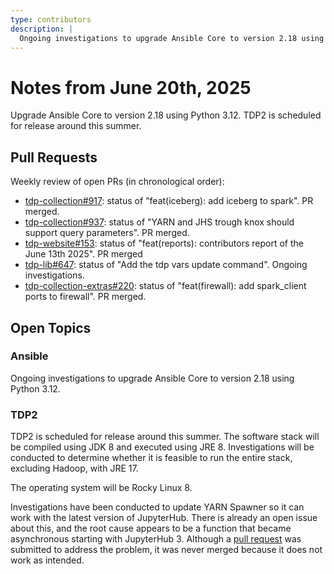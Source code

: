 ```yaml
---
type: contributors
description: |
  Ongoing investigations to upgrade Ansible Core to version 2.18 using python 3.12. TDP2 is scheduled for release around this summer
---
```


# Notes from June 20th, 2025

Upgrade Ansible Core to version 2.18 using Python 3.12. TDP2 is scheduled for release around this summer.

## Pull Requests

Weekly review of open PRs (in chronological order):

- [tdp-collection#917](https://github.com/TOSIT-IO/tdp-collection/pull/917): status of "feat(iceberg): add iceberg to spark". PR merged.
- [tdp-collection#937](https://github.com/TOSIT-IO/tdp-collection/pull/937): status of "YARN and JHS trough knox should support query parameters". PR merged.
- [tdp-website#153](https://github.com/TOSIT-IO/tdp-website/pull/153): status of "feat(reports): contributors report of the June 13th 2025". PR merged
- [tdp-lib#647](https://github.com/TOSIT-IO/tdp-lib/pull/647): status of "Add the tdp vars update command". Ongoing investigations.
- [tdp-collection-extras#220](https://github.com/TOSIT-IO/tdp-collection-extras/pull/220): status of "feat(firewall): add spark_client ports to firewall". PR merged.

## Open Topics

### Ansible

Ongoing investigations to upgrade Ansible Core to version 2.18 using Python 3.12.

### TDP2

TDP2 is scheduled for release around this summer. The software stack will be compiled using JDK 8 and executed using JRE 8. Investigations will be conducted to determine whether it is feasible to run the entire stack, excluding Hadoop, with JRE 17.

The operating system will be Rocky Linux 8.

Investigations have been conducted to update YARN Spawner so it can work with the latest version of JupyterHub. There is already an open issue about this, and the root cause appears to be a function that became asynchronous starting with JupyterHub 3. Although a [pull request](https://github.com/jupyterhub/yarnspawner/issues/24) was submitted to address the problem, it was never merged because it does not work as intended.
